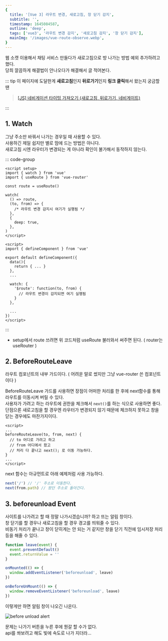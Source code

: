 ```yaml
---
{
  title: '[Vue 3] 라우트 변경, 새로고침, 창 닫기 감지',
  subtitle: '',
  timestamp: 1645084587,
  outline: 'deep',
  tags: ['vue3', '라우트 변경 감지', '새로고침 감지', '창 닫기 감지'],
  mainImg: '/images/vue-route-observe.webp',
}
---
```


웹 소캣 이용해서 채팅 서비스 만들다가 새로고침으로 방 나가는 방법 예외 추가하려고 했다.  
당최 깔끔하게 해결법이 안나오다가 해결해서 글 적어본다.

::: tip
이 페이지에 도달한게 **새로고침**인지 **뒤로가기**인지 **링크 클릭**해서 왔는지 궁금할땐

> [[JS] 네비게이션 타이밍 가져오기 (새로고침, 뒤로가기, 네비게이트)](/posts/js-navigation-timing.md)

:::

## 1. Watch

그냥 주소만 바꿔서 나가는 경우일 때 사용할 수 있다.  
사용하긴 제일 쉽지만 별로 맘에 드는 방법은 아니다.  
새로고침 시엔 라우터가 변경되는 게 아니라 확인이 불가해서 동작하지 않는다.

::: code-group

```vue [Composition API]
<script setup>
import { watch } from 'vue'
import { useRoute } from 'vue-router'

const route = useRoute()

watch(
  () => route,
  (to, from) => {
    /* 라우트 변경 감지시 여기가 실행됨 */
  },
  {
    deep: true,
  },
)
</script>
```

```vue [Optional API]
<script>
import { defineComponent } from 'vue'

export default defineComponent({
  data(){
    return { ... }
  },
  ...

  watch: {
    '$route': function(to, from) {
      // 라우트 변경이 감지되면 여기 실행됨
    }
  },

  ...
})
</script>
```

:::

- setup에서 route 쓰려면 위 코드처럼 useRoute 불러와서 써주면 된다. ( router는 useRouter )

## 2. BeforeRouteLeave

라우트 컴포넌트의 내부 가드이다. ( 어려운 말로 썼지만 그냥 vue-router 쓴 컴포넌트이다 )

BeforeRouteLeave 가드를 사용하면 장점이 어떠한 처리를 한 후에 next함수를 통해 라우트를 이동시켜 버릴 수 있다.  
사용자가 가려고 하는 라우트에 권한을 체크해서 `next()`를 하는 식으로 사용하면 좋다.  
단점으론 새로고침을 할 경우엔 라우터가 변경되지 않기 때문에 체크하지 못하고 창을 닫는 경우에도 마찬가지이다.

```vue
<script>
...
beforeRouteLeave(to, from, next) {
  // to 어디로 가려고 하고
  // from 어디에서 왔고
  // 처리 다 끝나고 next(); 로 이동 가능하다.
}
...
</script>
```

next 함수는 아규먼트로 아래 예제처럼 사용 가능하다.

```ts
next('/') // '/' 주소로 이동한다.
next(from.path) // 왔던 주소로 돌아간다.
```

## 3. beforeunload Event

사이트를 나가려고 할 때 정말 나가시겠습니까? 하고 뜨는 알림 창이다.  
창 닫기를 할 경우나 새로고침을 할 경우 경고를 띄워줄 수 있다.  
비동기 처리가 끝나고 창이 닫히게는 안 되는 거 같지만 창을 닫기 직전에 임시저장 처리 등을 해줄 수 있다.

```js
function leave(event) {
  event.preventDefault()
  event.returnValue = ''
}

onMounted(() => {
  window.addEventListener('beforeunload', leave)
})

onBeforeUnMount(() => {
  window.removeEventListener('beforeunload', leave)
})
```

이렇게만 하면 알림 창이 나오긴 나온다.

![before unload alert](/images/beforeunload-alert.png)

문제는 나가기 버튼을 누른 후에 뭔갈 할 수가 없다.  
api를 쏴보려고 해도 빛에 속도로 나가 지더라...
